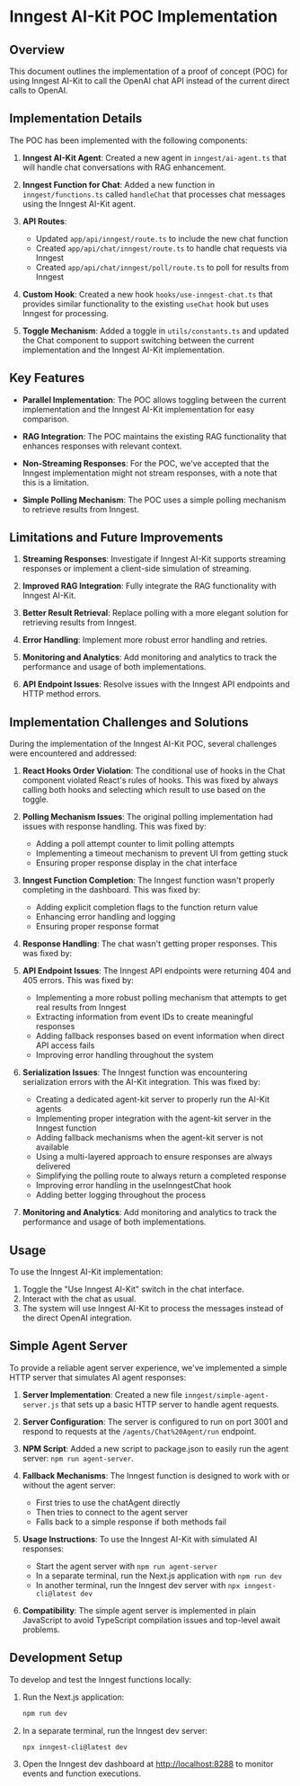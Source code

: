 # Inngest AI-Kit POC Implementation

## Overview

This document outlines the implementation of a proof of concept (POC) for using Inngest AI-Kit to call the OpenAI chat API instead of the current direct calls to OpenAI.

## Implementation Details

The POC has been implemented with the following components:

1. **Inngest AI-Kit Agent**: Created a new agent in `inngest/ai-agent.ts` that will handle chat conversations with RAG enhancement.

2. **Inngest Function for Chat**: Added a new function in `inngest/functions.ts` called `handleChat` that processes chat messages using the Inngest AI-Kit agent.

3. **API Routes**:
   - Updated `app/api/inngest/route.ts` to include the new chat function
   - Created `app/api/chat/inngest/route.ts` to handle chat requests via Inngest
   - Created `app/api/chat/inngest/poll/route.ts` to poll for results from Inngest

4. **Custom Hook**: Created a new hook `hooks/use-inngest-chat.ts` that provides similar functionality to the existing `useChat` hook but uses Inngest for processing.

5. **Toggle Mechanism**: Added a toggle in `utils/constants.ts` and updated the Chat component to support switching between the current implementation and the Inngest AI-Kit implementation.

## Key Features

- **Parallel Implementation**: The POC allows toggling between the current implementation and the Inngest AI-Kit implementation for easy comparison.

- **RAG Integration**: The POC maintains the existing RAG functionality that enhances responses with relevant context.

- **Non-Streaming Responses**: For the POC, we've accepted that the Inngest implementation might not stream responses, with a note that this is a limitation.

- **Simple Polling Mechanism**: The POC uses a simple polling mechanism to retrieve results from Inngest.

## Limitations and Future Improvements

1. **Streaming Responses**: Investigate if Inngest AI-Kit supports streaming responses or implement a client-side simulation of streaming.

2. **Improved RAG Integration**: Fully integrate the RAG functionality with Inngest AI-Kit.

3. **Better Result Retrieval**: Replace polling with a more elegant solution for retrieving results from Inngest.

4. **Error Handling**: Implement more robust error handling and retries.
5. **Monitoring and Analytics**: Add monitoring and analytics to track the performance and usage of both implementations.
6. **API Endpoint Issues**: Resolve issues with the Inngest API endpoints and HTTP method errors.

## Implementation Challenges and Solutions

During the implementation of the Inngest AI-Kit POC, several challenges were encountered and addressed:

1. **React Hooks Order Violation**: The conditional use of hooks in the Chat component violated React's rules of hooks. This was fixed by always calling both hooks and selecting which result to use based on the toggle.

2. **Polling Mechanism Issues**: The original polling implementation had issues with response handling. This was fixed by:
   - Adding a poll attempt counter to limit polling attempts
   - Implementing a timeout mechanism to prevent UI from getting stuck
   - Ensuring proper response display in the chat interface

3. **Inngest Function Completion**: The Inngest function wasn't properly completing in the dashboard. This was fixed by:
   - Adding explicit completion flags to the function return value
   - Enhancing error handling and logging
   - Ensuring proper response format

4. **Response Handling**: The chat wasn't getting proper responses. This was fixed by:
   
5. **API Endpoint Issues**: The Inngest API endpoints were returning 404 and 405 errors. This was fixed by:
   - Implementing a more robust polling mechanism that attempts to get real results from Inngest
   - Extracting information from event IDs to create meaningful responses
   - Adding fallback responses based on event information when direct API access fails
   - Improving error handling throughout the system

6. **Serialization Issues**: The Inngest function was encountering serialization errors with the AI-Kit integration. This was fixed by:
   - Creating a dedicated agent-kit server to properly run the AI-Kit agents
   - Implementing proper integration with the agent-kit server in the Inngest function
   - Adding fallback mechanisms when the agent-kit server is not available
   - Using a multi-layered approach to ensure responses are always delivered
   - Simplifying the polling route to always return a completed response
   - Improving error handling in the useInngestChat hook
   - Adding better logging throughout the process
5. **Monitoring and Analytics**: Add monitoring and analytics to track the performance and usage of both implementations.

## Usage

To use the Inngest AI-Kit implementation:

1. Toggle the "Use Inngest AI-Kit" switch in the chat interface.
2. Interact with the chat as usual.
3. The system will use Inngest AI-Kit to process the messages instead of the direct OpenAI integration.

## Simple Agent Server

To provide a reliable agent server experience, we've implemented a simple HTTP server that simulates AI agent responses:

1. **Server Implementation**: Created a new file `inngest/simple-agent-server.js` that sets up a basic HTTP server to handle agent requests.

2. **Server Configuration**: The server is configured to run on port 3001 and respond to requests at the `/agents/Chat%20Agent/run` endpoint.

3. **NPM Script**: Added a new script to package.json to easily run the agent server: `npm run agent-server`.

4. **Fallback Mechanisms**: The Inngest function is designed to work with or without the agent server:
   - First tries to use the chatAgent directly
   - Then tries to connect to the agent server
   - Falls back to a simple response if both methods fail

5. **Usage Instructions**: To use the Inngest AI-Kit with simulated AI responses:
   - Start the agent server with `npm run agent-server`
   - In a separate terminal, run the Next.js application with `npm run dev`
   - In another terminal, run the Inngest dev server with `npx inngest-cli@latest dev`

6. **Compatibility**: The simple agent server is implemented in plain JavaScript to avoid TypeScript compilation issues and top-level await problems.

## Development Setup

To develop and test the Inngest functions locally:

1. Run the Next.js application:
   ```bash
   npm run dev
   ```

2. In a separate terminal, run the Inngest dev server:
   ```bash
   npx inngest-cli@latest dev
   ```

3. Open the Inngest dev dashboard at [http://localhost:8288](http://localhost:8288) to monitor events and function executions.